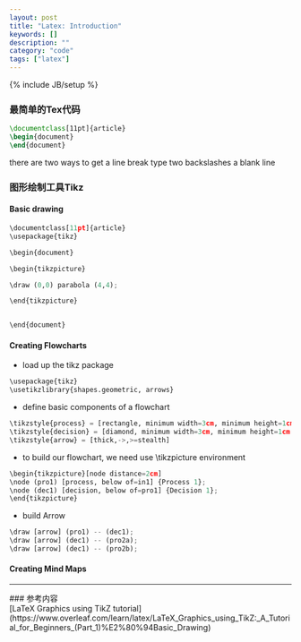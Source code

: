 ```yaml
---
layout: post
title: "Latex: Introduction"
keywords: []
description: ""
category: "code"
tags: ["latex"]
---
```

{% include JB/setup %}



### 最简单的Tex代码 
```latex
\documentclass[11pt]{article}
\begin{document}
\end{document}
```

there are two ways to get a line break
type two backslashes
a blank line

### 图形绘制工具Tikz



#### Basic drawing

```python
\documentclass[11pt]{article}
\usepackage{tikz}

\begin{document}

\begin{tikzpicture}

\draw (0,0) parabola (4,4);

\end{tikzpicture}


\end{document}
```

#### Creating Flowcharts

+ load up the tikz package
```python
\usepackage{tikz}
\usetikzlibrary{shapes.geometric, arrows}
```
+ define basic components of a flowchart 

```python
\tikzstyle{process} = [rectangle, minimum width=3cm, minimum height=1cm, text centered, draw=black, fill=orange!30]
\tikzstyle{decision} = [diamond, minimum width=3cm, minimum height=1cm
\tikzstyle{arrow} = [thick,->,>=stealth]
```
+ to build our flowchart, we need use \tikzpicture environment

```python
\begin{tikzpicture}[node distance=2cm]
\node (pro1) [process, below of=in1] {Process 1};
\node (dec1) [decision, below of=pro1] {Decision 1};
\end{tikzpicture}
```

+ build Arrow

```python
\draw [arrow] (pro1) -- (dec1);
\draw [arrow] (dec1) -- (pro2a);
\draw [arrow] (dec1) -- (pro2b);
```
#### Creating Mind Maps
<hr />
### 参考内容 <br /> 
[LaTeX Graphics using TikZ tutorial](https://www.overleaf.com/learn/latex/LaTeX_Graphics_using_TikZ:_A_Tutorial_for_Beginners_(Part_1)%E2%80%94Basic_Drawing) <br />                                                                                    

